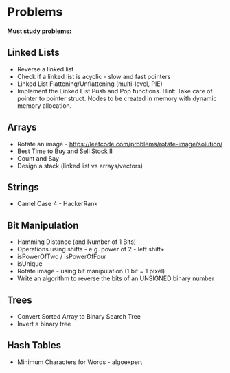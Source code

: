 # Problems

**Must study problems:**
 
 ## Linked Lists
 
- Reverse a linked list
- Check if a linked list is acyclic - slow and fast pointers
- Linked List Flattening/Unflattening (multi-level, PIE)
- Implement the Linked List Push and Pop functions.
Hint: Take care of pointer to pointer struct. Nodes to be created in memory with dynamic memory allocation.
 
 ## Arrays
 
- Rotate an image - https://leetcode.com/problems/rotate-image/solution/
- Best Time to Buy and Sell Stock II
- Count and Say
- Design a stack (linked list vs arrays/vectors)

## Strings

- Camel Case 4 - HackerRank

 ## Bit Manipulation

- Hamming Distance (and Number of 1 Bits)
- Operations using shifts - e.g. power of 2 - left shift+
- isPowerOfTwo / isPowerOfFour
- isUnique
- Rotate image - using bit manipulation (1 bit = 1 pixel)
- Write an algorithm to reverse the bits of an UNSIGNED binary number
 
 ## Trees

- Convert Sorted Array to Binary Search Tree
- Invert a binary tree

 ## Hash Tables
 
- Minimum Characters for Words - algoexpert 
